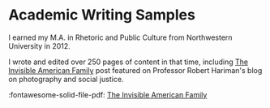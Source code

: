 # Academic Writing Samples

I earned my M.A. in Rhetoric and Public Culture from Northwestern University in 2012.

I wrote and edited over 250 pages of content in that time, including [The Invisible American Family](http://www.nocaptionneeded.com/2011/06/the-invisible-american-family/) post featured on Professor Robert Hariman's blog on photography and social justice.

:fontawesome-solid-file-pdf: [The Invisible American Family](assets/no-caption-needed.pdf)